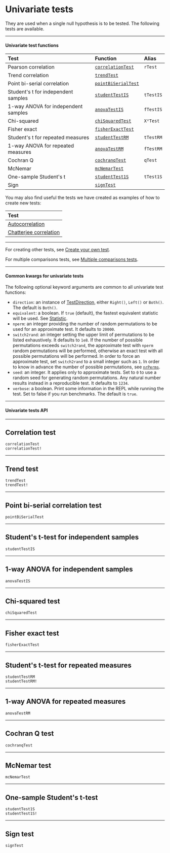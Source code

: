 # Univariate tests

They are used when a single null hypothesis is to be tested. The following tests are available.

---

#### Univariate test functions

| Test |  Function  |  Alias  |
|:-----|:----------------|:---------------|
| Pearson correlation |  [`correlationTest`](@ref)| `rTest`|
| Trend correlation | [`trendTest`](@ref)| |
| Point bi-serial correlation | [`pointBiSerialTest`](@ref) |  |
| Student's t for independent samples | [`studentTestIS`](@ref) | `tTestIS` |
| 1-way ANOVA for independent samples | [`anovaTestIS`](@ref) | `fTestIS` |
| Chi-squared | [`chiSquaredTest`](@ref) | `Χ²Test` |
| Fisher exact| [`fisherExactTest`](@ref)| |
| Student's t for repeated measures | [`studentTestRM`](@ref) | `tTestRM` |
| 1-way ANOVA for repeated measures  | [`anovaTestRM`](@ref) | `fTestRM` |
| Cochran Q | [`cochranqTest`](@ref) | `qTest` |
| McNemar| [`mcNemarTest`](@ref)| |
| One-sample Student's t | [`studentTest1S`](@ref) | `tTest1S` |
| Sign | [`signTest`](@ref) |  |

You may also find useful the tests we have created as examples of how to create new tests:

| Test | 
|:----------|
| [Autocorrelation](@ref "Example 1: univariate autocorrelation test") |
| [Chatterjee correlation](@ref "Example 5: univariate Chatterjee correlation") |

---


For creating other tests, see [Create your own test](@ref).

For multiple comparisons tests, see [Multiple comparisons tests](@ref).

---

#### Common kwargs for univariate tests
The following optional keyword arguments are common to all univariate test functions:

 - `direction`: an instance of [TestDirection](@ref), either `Right()`, `Left()` or `Both()`. The default is `Both()`. 
 - `equivalent`: a boolean. If `true` (default), the fastest equivalent statistic will be used. See [Statistic](@ref). 
 - `nperm`: an integer providing the number of random permutations to be used for an approximate test. It defaults to `20000`. 
 - `switch2rand`: an integer setting the upper limit of permutations to be listed exhaustively. It defaults to `1e8`. If the number of possible permutations exceeds `switch2rand`, the approximate test with `nperm` random permutations will be performed, otherwise an exact test with all possible permutations will be performed. In order to force an approximate test, set `switch2rand` to a small integer such as `1`. In order to know in advance the number of possible permutations, see [`nrPerms`](@ref). 
 - `seed`: an integer. It applies only to approximate tests. Set to `0` to use a random seed for generating random permutations. Any natural number results instead in a reproducible test. It defaults to `1234`. 
 - `verbose`: a boolean. Print some information in the REPL while running the test. Set to false if you run benchmarks. The default is `true`.

---

#### Univariate tests API

---
## Correlation test
```@docs
correlationTest
correlationTest!
```

---
## Trend test
```@docs
trendTest
trendTest!
```

---
## Point bi-serial correlation test
```@docs
pointBiSerialTest
```

---
## Student's t-test for independent samples
```@docs
studentTestIS
```

---
## 1-way ANOVA for independent samples
```@docs
anovaTestIS
```

---
## Chi-squared test
```@docs
chiSquaredTest
```

---
## Fisher exact test
```@docs
fisherExactTest
```

---
## Student's t-test for repeated measures
```@docs
studentTestRM
studentTestRM!
```

---
## 1-way ANOVA for repeated measures
```@docs
anovaTestRM
```

---
## Cochran Q test
```@docs
cochranqTest
```

---
## McNemar test
```@docs
mcNemarTest
```

---
## One-sample Student's t-test
```@docs
studentTest1S
studentTest1S!
```

---
## Sign test
```@docs
signTest
```
